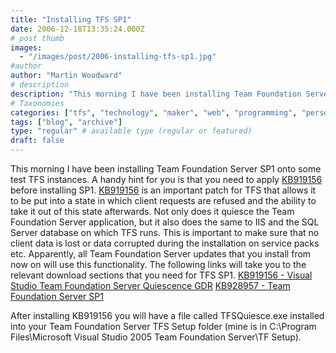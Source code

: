 ```yaml
---
title: "Installing TFS SP1"
date: 2006-12-18T13:35:24.000Z
# post thumb
images:
  - "/images/post/2006-installing-tfs-sp1.jpg"
#author
author: "Martin Woodward"
# description
description: "This morning I have been installing Team Foundation Server SP1 onto some test TFS instances."
# Taxonomies
categories: ["tfs", "technology", "maker", "web", "programming", "personal"]
tags: ["blog", "archive"]
type: "regular" # available type (regular or featured)
draft: false
---
```

This morning I have been installing Team Foundation Server SP1 onto some test TFS instances.  A handy hint for you is that you need to apply [KB919156](http://support.microsoft.com/?kbid=919156) before installing SP1.  [KB919156](http://support.microsoft.com/?kbid=919156) is an important patch for TFS that allows it to be put into a state in which client requests are refused and the ability to take it out of this state afterwards.  Not only does it quiesce the Team Foundation Server application, but it also does the same to IIS and the SQL Server database on which TFS runs.  This is important to make sure that no client data is lost or data corrupted during the installation on service packs etc. Apparently, all Team Foundation Server updates that you install from now on will use this functionality.  The following links will take you to the relevant download sections that you need for TFS SP1.  [KB919156 - Visual Studio Team Foundation Server Quiescence GDR](http://www.microsoft.com/downloads/details.aspx?FamilyID=c18c756e-8f80-4987-b3bf-600068a9e3c4&DisplayLang=en) [KB928957 - Team Foundation Server SP1](http://www.microsoft.com/downloads/details.aspx?familyid=A9AB638C-04D2-4AEE-8AE8-9F00DD454AB8&displaylang=en) 

After installing KB919156 you will have a file called TFSQuiesce.exe installed into your Team Foundation Server TFS Setup folder (mine is in C:\Program Files\Microsoft Visual Studio 2005 Team Foundation Server\TF Setup).